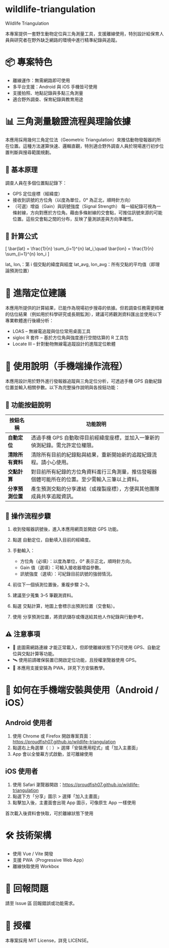 # wildlife-triangulation

Wildlife Triangulation

本專案提供一套野生動物定位與三角測量工具，支援離線使用，特別設計給保育人員與研究者在野外缺乏網路的環境中進行精準紀錄與追蹤。

# 📦 專案特色
- 離線運作：無需網路即可使用
- 多平台支援：Android 與 iOS 手機皆可使用
- 支援拍照、地點記錄與多點三角測量
- 適合野外調查、保育紀錄與教育用途

# 📊 三角測量驗證流程與理論依據
本應用採用幾何三角定位法（Geometric Triangulation）來推估動物發報器的所在位置。這種方法運算快速、邏輯直觀，特別適合野外調查人員於現場進行初步位置判斷與搜尋範圍規劃。

## 🔧 基本原理
調查人員在多個位置點記錄下：
- GPS 定位座標（經緯度）
- 接收到訊號的方位角（以度為單位，0° 為正北，順時針方向）
- （可選）增益（Gain）與訊號強度（Signal Strength）
每一組紀錄可視為一條射線，方向對應於方位角。藉由多條射線的交會點，可推估訊號來源的可能位置。這些交會點之間的分布，反映了量測誤差與方向準確性。

## 🧪 計算公式

\[
\bar{lat} = \frac{1}{n} \sum_{i=1}^{n} lat_i,\quad
\bar{lon} = \frac{1}{n} \sum_{i=1}^{n} lon_i
\]

latᵢ, lonᵢ：第 i 個交點的緯度與經度
lat_avg, lon_avg：所有交點的平均值（即理論預測位置）

# 📌 進階定位建議
本應用所提供的計算結果，已能作為現場初步搜尋的依據。但若調查任務需更精確的估位結果（例如用於科學研究或長期監測），建議可將觀測資料匯出並使用以下專業軟體進行後續分析：
- LOAS – 無線電追蹤與估位常用桌面工具
- sigloc R 套件 – 基於方位角與強度進行空間估算的 R 工具包
- Locate III – 針對動物無線電追蹤設計的進階定位軟體

# 📖 使用說明（手機端操作流程）
本應用設計用於野外進行發報器追蹤與三角定位分析，可透過手機 GPS 自動紀錄位置並輸入相關參數。以下為完整操作說明與各按鈕功能：

## 🔘 功能按鈕說明
| 按鈕名稱       | 功能說明                                            |
| ---------- | ----------------------------------------------- |
| **自動定位**   | 透過手機 GPS 自動取得目前經緯度座標，並加入一筆新的偵測紀錄。需允許定位權限。       |
| **清除所有資料** | 清除所有目前的紀錄點與結果，重新開始新的追蹤紀錄流程。請小心使用。               |
| **交點計算**   | 對目前所有紀錄的方位角資料進行三角測量，推估發報器個體可能所在的位置。至少需輸入三筆以上資料。 |
| **分享預測位置** | 產生預測交點的分享連結（或複製座標），方便與其他團隊成員共享追蹤資訊。             |


## 🧭 操作流程步驟
1. 收到發報器訊號後，進入本應用網頁並開啟 GPS 功能。
2. 點選 自動定位，自動填入目前的經緯度。
3. 手動輸入：
   - 方位角（必填）：以度為單位，0° 表示正北，順時針方向。
   - Gain 值（選填）：可輸入接收器增益參數。
   - 訊號強度（選填）：可紀錄目前訊號的強弱情況。

4. 前往下一個偵測位置後，重複步驟 2–3。
5. 建議至少蒐集 3–5 筆觀測資料。
6. 點選 交點計算，地圖上會標示出預測位置（交會點）。
7. 使用 分享預測位置，將資訊儲存或傳送給其他人作紀錄與行動參考。

## ⚠️ 注意事項
- 📡 底圖需網路連線 才能正常載入，但即使離線狀態下仍可使用 GPS、自動定位與交點計算等功能。
- 🛰️ 使用前請確保裝置已開啟定位功能，且授權瀏覽器使用 GPS。
- 📱 本應用支援安裝為 PWA，詳見下方安裝教學。

# 📱 如何在手機端安裝與使用（Android / iOS）

## Android 使用者 
1. 使用 Chrome 或 Firefox 開啟專案頁面：https://proudfish07.github.io/wildlife-triangulation
2. 點選右上角選單（⋮）> 選擇「安裝應用程式」或「加入主畫面」
3. App 會以全螢幕方式啟動，並可離線使用

## iOS 使用者
1. 使用 Safari 瀏覽器開啟：https://proudfish07.github.io/wildlife-triangulation
2. 點選下方「分享」圖示 > 選擇「加入主畫面」
3. 點擊加入後，主畫面會出現 App 圖示，可像原生 App 一樣使用

首次載入後資料會快取，可於離線狀態下使用

# 🛠️ 技術架構
- 使用 Vue / Vite 開發
- 支援 PWA（Progressive Web App）
- 離線快取使用 Workbox

# 🐛 回報問題
請至 Issue 區 回報錯誤或功能需求。

# 📄 授權
本專案採用 MIT License，詳見 LICENSE。
